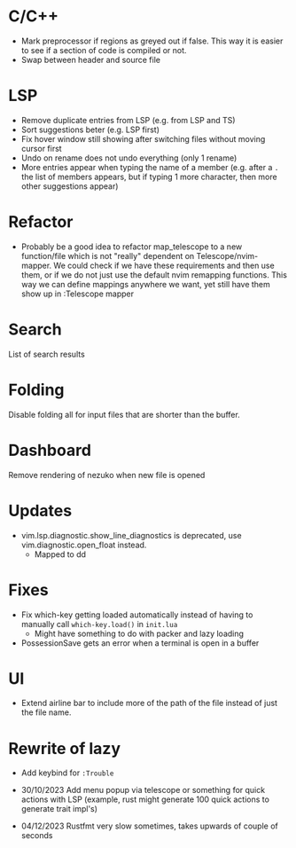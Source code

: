 # C/C++
- Mark preprocessor if regions as greyed out if false.
  This way it is easier to see if a section of code is compiled or not.
- Swap between header and source file

# LSP
- Remove duplicate entries from LSP (e.g. from LSP and TS)
- Sort suggestions beter (e.g. LSP first)
- Fix hover window still showing after switching files without moving cursor first
- Undo on rename does not undo everything (only 1 rename)
- More entries appear when typing the name of a member (e.g. after a `.` the list of members appears, but if typing 1 more character, then more other suggestions appear)

# Refactor
- Probably be a good idea to refactor map_telescope to a new function/file which is not "really"
  dependent on Telescope/nvim-mapper. We could check if we have these requirements and
  then use them, or if we do not just use the default nvim remapping functions.
  This way we can define mappings anywhere we want, yet still have them show up in :Telescope mapper

# Search
List of search results

# Folding
Disable folding all for input files that are shorter than the buffer.

# Dashboard
Remove rendering of nezuko when new file is opened

# Updates
- vim.lsp.diagnostic.show_line_diagnostics is deprecated, use vim.diagnostic.open_float instead.
    - Mapped to <LEADER>dd

# Fixes
- Fix which-key getting loaded automatically instead of having to manually call `which-key.load()` in `init.lua`
    - Might have something to do with packer and lazy loading
- PossessionSave gets an error when a terminal is open in a buffer

# UI
- Extend airline bar to include more of the path of the file instead of just the file name.


# Rewrite of lazy
- Add keybind for `:Trouble`


- 30/10/2023 Add menu popup via telescope or something for quick actions with LSP (example, rust might generate 100 quick actions to generate trait impl's)
- 04/12/2023 Rustfmt very slow sometimes, takes upwards of couple of seconds
